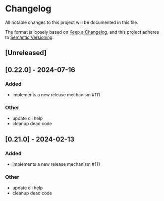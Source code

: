 # Changelog

All notable changes to this project will be documented in this file.

The format is loosely based on [Keep a Changelog](https://keepachangelog.com/en/1.1.0/), and this project adheres to [Semantic Versioning](https://semver.org/spec/v2.0.0.html).

## [Unreleased]

## [0.22.0] - 2024-07-16

### Added

- implements a new release mechanism #111

### Other

- update cli help
- cleanup dead code

## [0.21.0] - 2024-02-13

### Added

- implements a new release mechanism #111

### Other

- update cli help
- cleanup dead code
